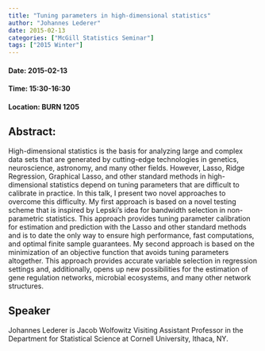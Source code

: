 ```yaml
---
title: "Tuning parameters in high-dimensional statistics"
author: "Johannes Lederer"
date: 2015-02-13
categories: ["McGill Statistics Seminar"]
tags: ["2015 Winter"]
---
```


#### Date: 2015-02-13
#### Time: 15:30-16:30
#### Location: BURN 1205

## Abstract:

High-dimensional statistics is the basis for analyzing large and complex data sets that are generated by cutting-edge technologies in genetics, neuroscience, astronomy, and many other fields. However, Lasso, Ridge Regression, Graphical Lasso, and other standard methods in high-dimensional statistics depend on tuning parameters that are difficult to calibrate in practice. In this talk, I present two novel approaches to overcome this difficulty. My first approach is based on a novel testing scheme that is inspired by Lepski’s idea for bandwidth selection in non-parametric statistics. This approach provides tuning parameter calibration for estimation and prediction with the Lasso and other standard methods and is to date the only way to ensure high performance, fast computations, and optimal finite sample guarantees. My second approach is based on the minimization of an objective function that avoids tuning parameters altogether. This approach provides accurate variable selection in regression settings and, additionally, opens up new possibilities for the estimation of gene regulation networks, microbial ecosystems, and many other network structures.





## Speaker


Johannes Lederer is Jacob Wolfowitz Visiting Assistant Professor in the Department for Statistical Science at Cornell University, Ithaca, NY.


